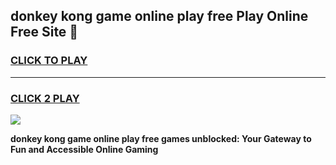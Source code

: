 
## donkey kong game online play free Play Online Free Site 👋
<h3>
<a href="https://download.freeplayer.one?title=donkey_kong_game_online_play_free&ref=21F">CLICK TO PLAY</a></h3>
<hr>

<h3>
<a href="https://download.freeplayer.one?title=donkey_kong_game_online_play_free&ref=21F">CLICK 2 PLAY</a>
  
</h3>

<a href="https://download.freeplayer.one?title=donkey_kong_game_online_play_free&ref=21F"><img src="https://cdnb.artstation.com/p/assets/images/images/032/539/853/original/anto-thomas-button-gif.gif"></a>


**donkey kong game online play free games unblocked: Your Gateway to Fun and Accessible Online Gaming**

